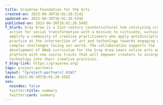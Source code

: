 ```yaml
---
title: GrayArea Foundation for the Arts
created-on: 2023-06-30T16:01:20.514Z
updated-on: 2023-06-30T16:01:20.534Z
published-on: 2023-06-30T16:01:20.549Z
f_blurb: Gray Area is a 21st-century countercultural hub catalyzing creative
  action for social transformation with a mission to cultivate, sustain, and
  amplify a community of creative practitioners who apply antidisciplinary
  practice at the intersection of art and technology towards engaging with the
  complex challenges facing our world. The collaboration supports the
  development of DWeb curriculum for the Gray Area Learn online arts education
  platform with new course tracks that will empower creators to incorporate DWeb
  technology into their creative practices.
f_blog-link: https://grayarea.org/
tags: project-partners
layout: "[project-partners].html"
date: 2023-06-30T16:01:20.558Z
seo:
  noindex: false
  twitter:title: summary
  twitter:card: summary
---
```

